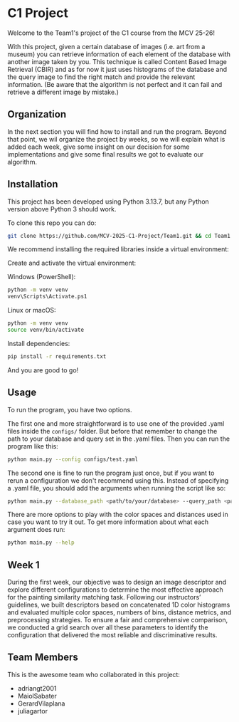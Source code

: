 # C1 Project
Welcome to the Team1's project of the C1 course from the MCV 25-26!

With this project, given a certain database of images (i.e. art from a museum) you can retrieve information of each element of the database with another image taken by you. This technique is called Content Based Image Retrieval (CBIR) and as for now it just uses histograms of the database and the query image to find the right match and provide the relevant information. (Be aware that the algorithm is not perfect and it can fail and retrieve a different image by mistake.)

## Organization
In the next section you will find how to install and run the program. Beyond that point, we wil organize the project by weeks, so we will explain what is added each week, give some insight on our decision for some implementations and give some final results we got to evaluate our algorithm.

## Installation
This project has been developed using Python 3.13.7, but any Python version above Python 3 should work.

To clone this repo you can do:

```bash
git clone https://github.com/MCV-2025-C1-Project/Team1.git && cd Team1
```

We recommend installing the required libraries inside a virtual environment:

Create and activate the virtual environment:

Windows (PowerShell):
```bash
python -m venv venv
venv\Scripts\Activate.ps1
```
Linux or macOS:
```bash
python -m venv venv
source venv/bin/activate
```


Install dependencies:
```bash
pip install -r requirements.txt
```


And you are good to go!

## Usage

To run the program, you have two options.

The first one and more straightforward is to use one of the provided .yaml files inside the ```configs/``` folder. But before that remember to change the path to your database and query set in the .yaml files. Then you can run the program like this:

```bash
python main.py --config configs/test.yaml
```

The second one is fine to run the program just once, but if you want to rerun a configuration we don't recommend using this. Instead of specifying a .yaml file, you should add the arguments when running the script like so:

```bash
python main.py --database_path <path/to/your/database> --query_path <path/to/your/query/set> --k 1
```

There are more options to play with the color spaces and distances used in case you want to try it out. To get more information about what each argument does run:
```bash
python main.py --help
```

## Week 1

During the first week, our objective was to design an image descriptor and explore different configurations to determine the most effective approach for the painting similarity matching task. Following our instructors’ guidelines, we built descriptors based on concatenated 1D color histograms and evaluated multiple color spaces, numbers of bins, distance metrics, and preprocessing strategies. To ensure a fair and comprehensive comparison, we conducted a grid search over all these parameters to identify the configuration that delivered the most reliable and discriminative results.

## Team Members
This is the awesome team who collaborated in this project:
* adriangt2001
* MaiolSabater
* GerardVilaplana
* juliagartor